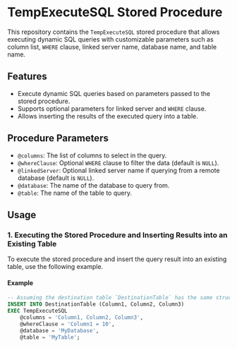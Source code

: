 # TempExecuteSQL Stored Procedure

This repository contains the `TempExecuteSQL` stored procedure that allows executing dynamic SQL queries with customizable parameters such as column list, `WHERE` clause, linked server name, database name, and table name.

## Features

- Execute dynamic SQL queries based on parameters passed to the stored procedure.
- Supports optional parameters for linked server and `WHERE` clause.
- Allows inserting the results of the executed query into a table.
  
## Procedure Parameters

- `@columns`: The list of columns to select in the query.
- `@whereClause`: Optional `WHERE` clause to filter the data (default is `NULL`).
- `@linkedServer`: Optional linked server name if querying from a remote database (default is `NULL`).
- `@database`: The name of the database to query from.
- `@table`: The name of the table to query.

## Usage

### 1. Executing the Stored Procedure and Inserting Results into an Existing Table

To execute the stored procedure and insert the query result into an existing table, use the following example.

#### Example

```sql
-- Assuming the destination table `DestinationTable` has the same structure as the query result
INSERT INTO DestinationTable (Column1, Column2, Column3)
EXEC TempExecuteSQL 
    @columns = 'Column1, Column2, Column3',
    @whereClause = 'Column1 = 10',
    @database = 'MyDatabase',
    @table = 'MyTable';

